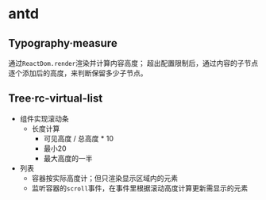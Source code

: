 # antd

## Typography·measure

通过`ReactDom.render`渲染并计算内容高度；
超出配置限制后，通过内容的子节点逐个添加后的高度，来判断保留多少子节点。


## Tree·rc-virtual-list

- 组件实现滚动条
    - 长度计算
        - 可见高度 / 总高度 * 10
        - 最小20
        - 最大高度的一半
- 列表
    - 容器按实际高度计；但只渲染显示区域内的元素
    - 监听容器的`scroll`事件，在事件里根据滚动高度计算更新需显示的元素
